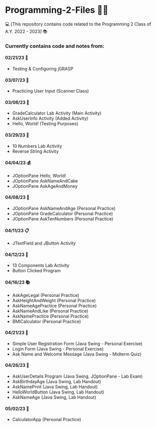 # Programming-2-Files 👨‍💻
💻 [This repository contains code related to the Programming 2 Class of A.Y. 2022 - 2023] 📚

### Currently contains code and notes from:

#### 02/21/23 🔧
- Testing & Configuring jGRASP

#### 03/07/23 📝
- Practicing User Input (Scanner Class)

#### 03/08/23 💯
- GradeCalculator Lab Activity (Main Activity)
- AskUserInfo Activity (Added Activity)
- Hello, World! (Testing Purposes)

#### 03/29/23 🔢
- 10 Numbers Lab Activity
- Reverse String Activity

#### 04/04/23 💰
- JOptionPane Hello, World!
- JOptionPane AskNameAndCake
- JOptionPane AskAgeAndMoney

#### 04/08/23 📝
- JOptionPane AskNameAndAge (Personal Practice)
- JOptionPane GradeCalculator (Personal Practice)
- JOptionPane AskTenNumbers (Personal Practice)

#### 04/11/23 📋
- JTextField and JButton Activity

#### 04/12/23 🍕
- 13 Components Lab Activity
- Button Clicked Program

#### 04/16/23 📚
- AskAgeLegal (Personal Practice)
- AskHeightAndWeight (Personal Practice)
- AskNameAgePractice (Personal Practice)
- AskNameAndLike (Personal Practice)
- AskNamePractice (Personal Practice)
- BMICalculator (Personal Practice)

#### 04/21/23 📝
- Simple User Registration Form (Java Swing - Personal Exercise)
- Login Form (Java Swing - Personal Exercise)
- Ask Name and Welcome Message (Java Swing - Midterm Quiz)

#### 04/26/23 📝
- AskUserDetails Program (Java Swing, JOptionPane - Lab Exam)
- AskBirthdayAge (Java Swing, Lab Handout)
- AskNamePrint (Java Swing, Lab Handout)
- HelloWorldButton (Java Swing, Lab Handout)
- AskNameAge (Java Swing, Lab Handout)

#### 05/02/23 🧮
- CalculatorApp (Personal Practice)